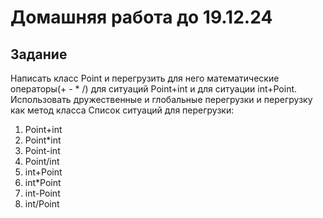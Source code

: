 # Домашняя работа до 19.12.24
## Задание
Написать класс Point и перегрузить для него математические операторы(+ - * /) для ситуаций Point+int и для ситуации int+Point. Использовать дружественные и глобальные перегрузки и перегрузку как метод класса Список ситуаций для перегрузки:
1) Point+int
2) Point*int
3) Point-int
4) Point/int
5) int+Point
6) int*Point
7) int-Point
8) int/Point


